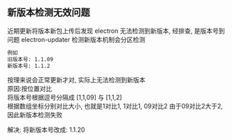 ## 新版本检测无效问题
近期更新将版本新包上传后发现 electron 无法检测到新版本, 经排查, 是版本号到问题 
electron-updater 检测新版本机制会分区检测
```bash
例如
旧版本号: 1.1.09 
新版本号: 1.1.2
```

按理来说会正常更新才对, 实际上无法检测到新版本 </br>
原因:按位置对比 </br>
将版本号根据逗号分隔成 [1,1,09] 与 [1,1,2] </br>
根据数组坐标分别对比大小, 也就是1对比1, 1对比1, 09对比2 由于09对比2大于2, 因此新版本检测失败</br>

解决: 将新版本号改成: 1.1.20
